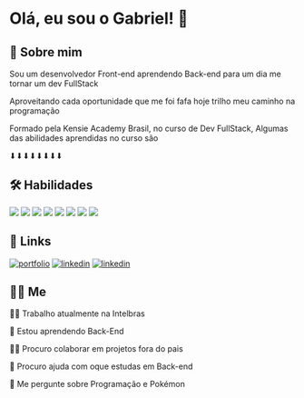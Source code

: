 
# Olá, eu sou o Gabriel! 👋



## 🚀 Sobre mim
Sou um desenvolvedor Front-end aprendendo Back-end para um dia me tornar um dev FullStack 

Aproveitando cada oportunidade que me foi fafa hoje trilho meu caminho na programação

Formado pela Kensie Academy Brasil, no curso de Dev FullStack, Algumas das abilidades aprendidas no curso são 

⬇⬇⬇⬇⬇⬇⬇⬇ 


## 🛠 Habilidades

![](https://www.vectorlogo.zone/logos/git-scm/git-scm-icon.svg)
![](https://www.vectorlogo.zone/logos/reactjs/reactjs-icon.svg)
![](https://www.vectorlogo.zone/logos/w3_html5/w3_html5-icon.svg)
![](https://www.vectorlogo.zone/logos/w3_css/w3_css-icon.svg)
![](https://www.vectorlogo.zone/logos/sass-lang/sass-lang-icon.svg)
![](https://www.vectorlogo.zone/logos/nodejs/nodejs-icon.svg)
![](https://www.vectorlogo.zone/logos/javascript/javascript-icon.svg)
![](https://www.vectorlogo.zone/logos/postgresql/postgresql-icon.svg)







## 🔗 Links
[![portfolio](https://img.shields.io/badge/%F0%9F%9A%A7Portifolio_em_constru%C3%A7%C3%A3o%F0%9F%9A%A7-000?style=for-the-badge)](https://m3-s1-entrega-portfolio-template-main.vercel.app/)
[![linkedin](https://img.shields.io/badge/linkedin-0A66C2?style=for-the-badge&logo=linkedin&logoColor=white)](https://br.linkedin.com/in/gabriel-corr%C3%AAa-lopes-98296a228?trk=people-guest_people_search-card)
[![linkedin](https://img.shields.io/badge/instagram-0A66C2?style=for-the-badge&logo=instagram&logoColor=white)](https://www.instagram.com/1gabriel_correa9/)


## 🧔🏻 Me 
👩‍💻 Trabalho atualmente na Intelbras 

🧠 Estou aprendendo Back-End

👯‍♀️ Procuro colaborar em projetos fora do pais 

🤔 Procuro ajuda com oque estudas em Back-end

💬 Me pergunte sobre Programação e Pokémon

